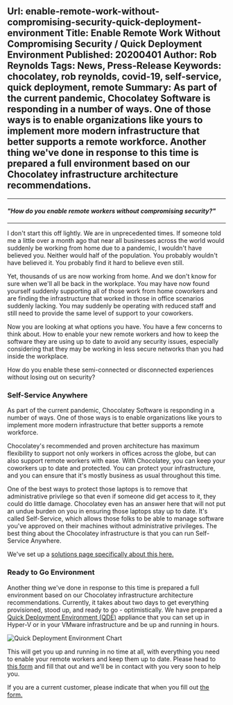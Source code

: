 Url: enable-remote-work-without-compromising-security-quick-deployment-environment
Title: Enable Remote Work Without Compromising Security / Quick Deployment Environment
Published: 20200401
Author: Rob Reynolds
Tags: News, Press-Release
Keywords: chocolatey, rob reynolds, covid-19, self-service, quick deployment, remote
Summary: As part of the current pandemic, Chocolatey Software is responding in a number of ways. One of those ways is to enable organizations like yours to implement more modern infrastructure that better supports a remote workforce. Another thing we've done in response to this time is prepared a full environment based on our Chocolatey infrastructure architecture recommendations.
---
<hr class="mt-0 mb-3 w-75 mx-auto" />
<h4 class="text-center mb-0"><i>"How do you enable remote workers without compromising security?"</i></h4>
<hr class="my-3 w-75 mx-auto" />

I don't start this off lightly. We are in unprecedented times. If someone told me a little over a month ago that near all businesses across the world would suddenly be working from home due to a pandemic, I wouldn't have believed you. Neither would half of the population. You probably wouldn't have believed it. You probably find it hard to believe even still.

Yet, thousands of us are now working from home. And we don't know for sure when we'll all be back in the workplace. You may have now found yourself suddenly supporting all of those work from home coworkers and are finding the infrastructure that worked in those in office scenarios suddenly lacking. You may suddenly be operating with reduced staff and still need to provide the same level of support to your coworkers. 

Now you are looking at what options you have. You have a few concerns to think about. How to enable your new remote workers and how to keep the software they are using up to date to avoid any security issues, especially considering that they may be working in less secure networks than you had inside the workplace.

How do you enable these semi-connected or disconnected experiences without losing out on security?

### Self-Service Anywhere
As part of the current pandemic, Chocolatey Software is responding in a number of ways. One of those ways is to enable organizations like yours to implement more modern infrastructure that better supports a remote workforce. 

Chocolatey's recommended and proven architecture has maximum flexibility to support not only workers in offices across the globe, but can also support remote workers with ease. With Chocolatey, you can keep your coworkers up to date and protected. You can protect your infrastructure, and you can ensure that it's mostly business as usual throughout this time.

One of the best ways to protect those laptops is to remove that administrative privilege so that even if someone did get access to it, they could do little damage. Chocolatey even has an answer here that will not put an undue burden on you in ensuring those laptops stay up to date.
It's called Self-Service, which allows those folks to be able to manage software you've approved on their machines without administrative privileges. The best thing about the Chocolatey infrastructure is that you can run Self-Service Anywhere.

We've set up a [solutions page specifically about this here.](/solutions/self-service)

### Ready to Go Environment
Another thing we've done in response to this time is prepared a full environment based on our Chocolatey infrastructure architecture recommendations. Currently, it takes about two days to get everything provisioned, stood up, and ready to go - optimistically. We have prepared a [Quick Deployment Environment (QDE)](/docs/quick-deployment-environment) appliance that you can set up in Hyper-V or in your VMware infrastructure and be up and running in hours.

<div class="text-center"><img class="img-fluid border mb-3 w-75" src="/content/images/quick-deployment-environment-chart.jpg" alt="Quick Deployment Environment Chart" title="Quick Deployment Environment Chart"></div>

This will get you up and running in no time at all, with everything you need to enable your remote workers and keep them up to date. Please head to [this form](/contact/quick-deployment) and fill that out and we'll be in contact with you very soon to help you.

If you are a current customer, please indicate that when you fill out [the form.](/contact/quick-deployment)